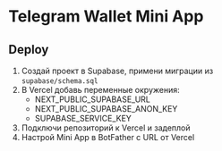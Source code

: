 # Telegram Wallet Mini App

## Deploy

1. Создай проект в Supabase, примени миграции из `supabase/schema.sql`
2. В Vercel добавь переменные окружения:
   - NEXT_PUBLIC_SUPABASE_URL
   - NEXT_PUBLIC_SUPABASE_ANON_KEY
   - SUPABASE_SERVICE_KEY
3. Подключи репозиторий к Vercel и задеплой
4. Настрой Mini App в BotFather с URL от Vercel
